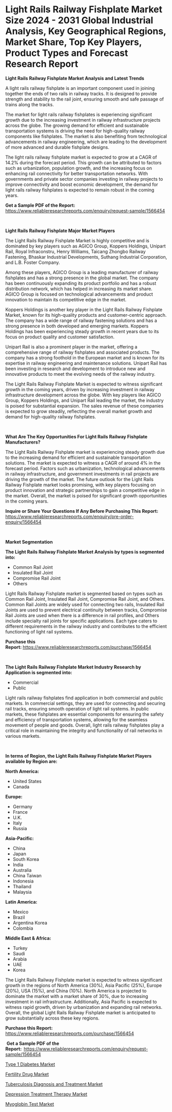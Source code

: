 <p><h1>Light Rails Railway Fishplate Market Size 2024 - 2031 Global Industrial Analysis, Key Geographical Regions, Market Share, Top Key Players, Product Types and Forecast Research Report</h1></p><p><strong>Light Rails Railway Fishplate Market Analysis and Latest Trends</strong></p>
<p><p>A light rails railway fishplate is an important component used in joining together the ends of two rails in railway tracks. It is designed to provide strength and stability to the rail joint, ensuring smooth and safe passage of trains along the tracks.</p><p>The market for light rails railway fishplates is experiencing significant growth due to the increasing investment in railway infrastructure projects across the globe. The growing demand for efficient and sustainable transportation systems is driving the need for high-quality railway components like fishplates. The market is also benefiting from technological advancements in railway engineering, which are leading to the development of more advanced and durable fishplate designs.</p><p>The light rails railway fishplate market is expected to grow at a CAGR of 14.2% during the forecast period. This growth can be attributed to factors such as urbanization, population growth, and the increasing focus on enhancing rail connectivity for better transportation networks. With governments and private sector companies investing in railway projects to improve connectivity and boost economic development, the demand for light rails railway fishplates is expected to remain robust in the coming years.</p></p>
<p><strong>Get a Sample PDF of the Report:&nbsp;</strong> <a href="https://www.reliableresearchreports.com/enquiry/request-sample/1566454">https://www.reliableresearchreports.com/enquiry/request-sample/1566454</a></p>
<p>&nbsp;</p>
<p><strong>Light Rails Railway Fishplate Major Market Players</strong></p>
<p><p>The Light Rails Railway Fishplate Market is highly competitive and is dominated by key players such as AGICO Group, Koppers Holdings, Unipart Rail, Royal Infraconstru, Henry Williams, Taicang Zhongbo Railway Fastening, Bhaskar Industrial Developments, Suthang Industrial Corporation, and L.B. Foster Company.</p><p>Among these players, AGICO Group is a leading manufacturer of railway fishplates and has a strong presence in the global market. The company has been continuously expanding its product portfolio and has a robust distribution network, which has helped in increasing its market share. AGICO Group is focused on technological advancements and product innovation to maintain its competitive edge in the market.</p><p>Koppers Holdings is another key player in the Light Rails Railway Fishplate Market, known for its high-quality products and customer-centric approach. The company has a wide range of railway fastening solutions and has a strong presence in both developed and emerging markets. Koppers Holdings has been experiencing steady growth in recent years due to its focus on product quality and customer satisfaction.</p><p>Unipart Rail is also a prominent player in the market, offering a comprehensive range of railway fishplates and associated products. The company has a strong foothold in the European market and is known for its expertise in railway engineering and maintenance solutions. Unipart Rail has been investing in research and development to introduce new and innovative products to meet the evolving needs of the railway industry.</p><p>The Light Rails Railway Fishplate Market is expected to witness significant growth in the coming years, driven by increasing investment in railway infrastructure development across the globe. With key players like AGICO Group, Koppers Holdings, and Unipart Rail leading the market, the industry is poised for substantial expansion. The sales revenue of these companies is expected to grow steadily, reflecting the overall market growth and demand for high-quality railway fishplates.</p></p>
<p>&nbsp;</p>
<p><strong>What Are The Key Opportunities For Light Rails Railway Fishplate Manufacturers?</strong></p>
<p><p>The Light Rails Railway Fishplate market is experiencing steady growth due to the increasing demand for efficient and sustainable transportation solutions. The market is expected to witness a CAGR of around 4% in the forecast period. Factors such as urbanization, technological advancements in railway infrastructure, and government investments in rail projects are driving the growth of the market. The future outlook for the Light Rails Railway Fishplate market looks promising, with key players focusing on product innovation and strategic partnerships to gain a competitive edge in the market. Overall, the market is poised for significant growth opportunities in the coming years.</p></p>
<p><strong>Inquire or Share Your Questions If Any Before Purchasing This Report:</strong> <a href="https://www.reliableresearchreports.com/enquiry/pre-order-enquiry/1566454">https://www.reliableresearchreports.com/enquiry/pre-order-enquiry/1566454</a></p>
<p>&nbsp;</p>
<p><strong>Market Segmentation</strong></p>
<p><strong>The Light Rails Railway Fishplate Market Analysis by types is segmented into:</strong></p>
<p><ul><li>Common Rail Joint</li><li>Insulated Rail Joint</li><li>Compromise Rail Joint</li><li>Others</li></ul></p>
<p><p>Light Rails Railway Fishplate market is segmented based on types such as Common Rail Joint, Insulated Rail Joint, Compromise Rail Joint, and Others. Common Rail Joints are widely used for connecting two rails, Insulated Rail Joints are used to prevent electrical continuity between tracks, Compromise Rail Joints are used when there is a difference in rail profiles, and Others include specialty rail joints for specific applications. Each type caters to different requirements in the railway industry and contributes to the efficient functioning of light rail systems.</p></p>
<p><strong>Purchase this Report:&nbsp;</strong><a href="https://www.reliableresearchreports.com/purchase/1566454">https://www.reliableresearchreports.com/purchase/1566454</a></p>
<p>&nbsp;</p>
<p><strong>The Light Rails Railway Fishplate Market Industry Research by Application is segmented into:</strong></p>
<p><ul><li>Commercial</li><li>Public</li></ul></p>
<p><p>Light rails railway fishplates find application in both commercial and public markets. In commercial settings, they are used for connecting and securing rail tracks, ensuring smooth operation of light rail systems. In public markets, these fishplates are essential components for ensuring the safety and efficiency of transportation systems, allowing for the seamless movement of people and goods. Overall, light rails railway fishplates play a critical role in maintaining the integrity and functionality of rail networks in various markets.</p></p>
<p>&nbsp;</p>
<p><strong>In terms of Region, the Light Rails Railway Fishplate Market Players available by Region are:</strong></p>
<p>
    <p> <strong> North America: </strong>
        <ul>
            <li>United States</li>
            <li>Canada</li>
        </ul>
        </p> 
    <p> <strong> Europe: </strong>
        <ul>
            <li>Germany</li>
            <li>France</li>
            <li>U.K.</li>
            <li>Italy</li>
            <li>Russia</li>
        </ul>
        </p> 
    <p> <strong> Asia-Pacific: </strong>
        <ul>
            <li>China</li>
            <li>Japan</li>
            <li>South Korea</li>
            <li>India</li>
            <li>Australia</li>
            <li>China Taiwan</li>
            <li>Indonesia</li>
            <li>Thailand</li>
            <li>Malaysia</li>
        </ul>
        </p> 
    <p> <strong> Latin America: </strong>
        <ul>
            <li>Mexico</li>
            <li>Brazil</li>
            <li>Argentina Korea</li>
            <li>Colombia</li>
        </ul>
        </p> 
    <p> <strong> Middle East & Africa: </strong>
        <ul>
            <li>Turkey</li>
            <li>Saudi</li>
            <li>Arabia</li>
            <li>UAE</li>
            <li>Korea</li>
        </ul>
    </p>
    </p>
<p><p>The Light Rails Railway Fishplate market is expected to witness significant growth in the regions of North America (30%), Asia Pacific (25%), Europe (20%), USA (15%), and China (10%). North America is projected to dominate the market with a market share of 30%, due to increasing investment in rail infrastructure. Additionally, Asia Pacific is expected to witness rapid growth, driven by urbanization and expanding rail networks. Overall, the global Light Rails Railway Fishplate market is anticipated to grow substantially across these key regions.</p></p>
<p><strong>Purchase this Report: </strong><a href="https://www.reliableresearchreports.com/purchase/1566454">https://www.reliableresearchreports.com/purchase/1566454</a></p>
<p>&nbsp;<strong>Get a Sample PDF of the Report:&nbsp;&nbsp;</strong><a href="https://www.reliableresearchreports.com/enquiry/request-sample/1566454">https://www.reliableresearchreports.com/enquiry/request-sample/1566454</a></p>
<p><strong></strong></p>
<p><p><a href="https://medium.com/@loretadervishi2013/type-1-diabetes-nbsp-market-focuses-on-market-share-size-and-projected-forecast-till-2031-19eec6cc52ac">Type 1 Diabetes Market</a></p><p><a href="https://medium.com/@rachelyoung56/fertility-drug-market-outlook-industry-overview-and-forecast-2024-to-2031-b58037517717">Fertility Drug Market</a></p><p><a href="https://medium.com/@loretadervishi2013/tuberculosis-diagnosis-and-treatment-market-exploring-market-share-market-trends-and-future-d0f49ba0adee">Tuberculosis Diagnosis and Treatment Market</a></p><p><a href="https://medium.com/@rachelyoung56/depression-treatment-therapy-market-size-cagr-trends-2024-2030-81595525ba2d">Depression Treatment Therapy Market</a></p><p><a href="https://medium.com/@caleighhane2777/myoglobin-test-market-competitive-analysis-market-trends-and-forecast-to-2031-fcf9bb12d8c6">Myoglobin Test Market</a></p></p>